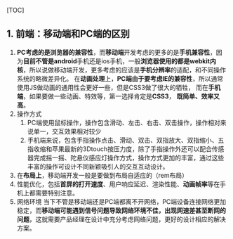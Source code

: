 [TOC]

## 1. 前端：移动端和PC端的区别 ##

1. **PC考虑的是浏览器的兼容性**，而**移动端**开发考虑的更多的是**手机兼容性**，因为**目前不管是android**手机还是ios手机，一般**浏览器使用的都是webkit内核**，所以说做移动端开发，更多考虑的应该是**手机分辨率**的适配，和不同操作系统的略微差异化。
   在**动画处理**上，**PC端由于要考虑IE的兼容性**，所以通常使用JS做动画的通用性会更好一些，但是CSS3做了很大的牺牲， 而在**手机端**，如果要做一些动画、特效等，第一选择肯定是**CSS3**， **既简单、效率又高**。
2. 操作方式
   1. PC端使用鼠标操作，操作包含滑动、左击、右击、双击操作，操作相对来说单一，交互效果相对较少
   2. 手机端来说，包含手指操作点击、滑动、双击、双指放大、双指缩小、五指收缩和苹果最新的3Dtouch按压力度，除了手指操作外还可以配合传感器完成摇一摇、陀悬仪感应灯操作方式，操作方式更加的丰富，通过这些丰富的操作可设计不同新颖吸引人的交互互动设计。
3. 在**布局上**，移动端开发一般是要做到布局自适应的（rem布局）
4. 性能优化，包括**首屏的打开速度**、用户响应延迟、渲染性能、**动画帧率**等在手机上都需要特别注意。
5. 网络环境
   当下不管是移动端还是PC端都离不开网络，PC端设备连接网络更加稳定，而**移动端可能遇到信号问题导致网络环境不佳，出现网速差甚至断网的问题**，这就需要产品经理在设计中充分考虑网络问题，更好的设计相应的解决方案。